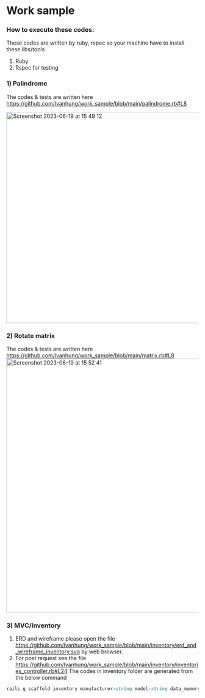 # Work sample 

### How to execute these codes: 
These codes are written by ruby, rspec so your machine have to install these libs/tools 
1) Ruby
2) Rspec for testing

### 1) Palindrome
The codes & tests are written here https://github.com/lvanhung/work_sample/blob/main/palindrome.rb#L8

<img width="553" alt="Screenshot 2023-06-19 at 15 49 12" src="https://github.com/lvanhung/work_sample/assets/8122166/a20e8a73-0782-450e-899c-80527444242c">

### 2) Rotate matrix

The codes & tests are written here https://github.com/lvanhung/work_sample/blob/main/matrix.rb#L8
<img width="666" alt="Screenshot 2023-06-19 at 15 52 41" src="https://github.com/lvanhung/work_sample/assets/8122166/a0b2e2cc-ac02-4871-bd38-917cce19afca">

### 3) MVC/Inventory

1. ERD and wireframe please open the file https://github.com/lvanhung/work_sample/blob/main/inventory/erd_and_wireframe_inventory.svg by web browser. 
2. For post request see the file https://github.com/lvanhung/work_sample/blob/main/inventory/inventories_controller.rb#L24
The codes in inventory folder are generated from the below command
```ruby 
rails g scaffold inventory manufacturer:string model:string data_memory:integer year_of_manufacture:datetime os_version:string body_color:string price:decimal notes:text
```
